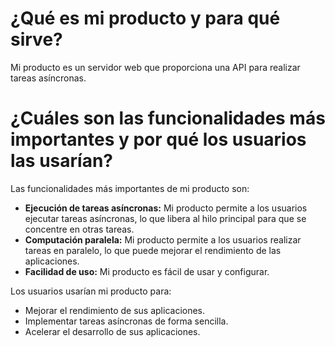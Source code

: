 # ¿Qué es mi producto y para qué sirve?

Mi producto es un servidor web que proporciona una API para realizar tareas asíncronas.

# ¿Cuáles son las funcionalidades más importantes y por qué los usuarios las usarían?

Las funcionalidades más importantes de mi producto son:

* **Ejecución de tareas asíncronas:** Mi producto permite a los usuarios ejecutar tareas asíncronas, lo que libera al hilo principal para que se concentre en otras tareas.
* **Computación paralela:** Mi producto permite a los usuarios realizar tareas en paralelo, lo que puede mejorar el rendimiento de las aplicaciones.
* **Facilidad de uso:** Mi producto es fácil de usar y configurar.

Los usuarios usarían mi producto para:

* Mejorar el rendimiento de sus aplicaciones.
* Implementar tareas asíncronas de forma sencilla.
* Acelerar el desarrollo de sus aplicaciones.